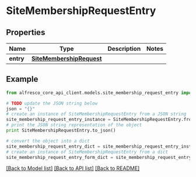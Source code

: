 # SiteMembershipRequestEntry


## Properties
Name | Type | Description | Notes
------------ | ------------- | ------------- | -------------
**entry** | [**SiteMembershipRequest**](SiteMembershipRequest.md) |  | 

## Example

```python
from alfresco_core_api_client.models.site_membership_request_entry import SiteMembershipRequestEntry

# TODO update the JSON string below
json = "{}"
# create an instance of SiteMembershipRequestEntry from a JSON string
site_membership_request_entry_instance = SiteMembershipRequestEntry.from_json(json)
# print the JSON string representation of the object
print SiteMembershipRequestEntry.to_json()

# convert the object into a dict
site_membership_request_entry_dict = site_membership_request_entry_instance.to_dict()
# create an instance of SiteMembershipRequestEntry from a dict
site_membership_request_entry_form_dict = site_membership_request_entry.from_dict(site_membership_request_entry_dict)
```
[[Back to Model list]](../README.md#documentation-for-models) [[Back to API list]](../README.md#documentation-for-api-endpoints) [[Back to README]](../README.md)


